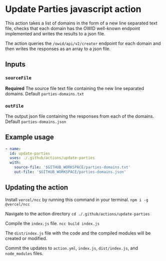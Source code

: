 # Update Parties javascript action

This action takes a list of domains in the form of a new line separated text file, 
checks that each domain has the OWID well-known endpoint implemented and writes
the results to a json file.

The action queries the `/owid/api/v2/creator` endpoint for each domain and then 
writes the responses as an array to a json file. 

## Inputs

### `sourceFile`

**Required** The source file text file containing the new line separated domains.
Default `parties-domains.txt`

### `outFile`

The output json file containing the responses from each of the domains. Default 
`parties-domains.json`

## Example usage

```yaml
- name:
  id: update-parties
  uses: ./.github/actions/update-parties
  with: 
    source-file: '$GITHUB_WORKSPACE/parties-domains.txt'
    out-file: '$GITHUB_WORKSPACE/parties-domains.json'
```

## Updating the action

Install `vercel/ncc` by running this command in your terminal. `npm i -g @vercel/ncc`

Navigate to the action directory `cd ./.github/actions/update-parties`


Compile the `index.js` file. `ncc build index.js`

The `dist/index.js` file with the code and the compiled modules will be created or modified.

Commit the updates to `action.yml`, `index.js`, `dist/index.js`, and `node_modules` files.
